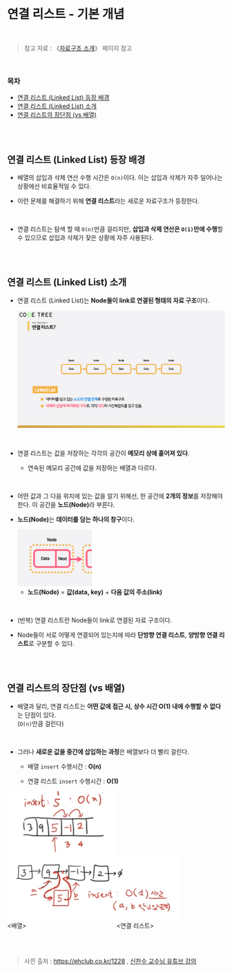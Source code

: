 # 연결 리스트 - 기본 개념

<br/>

> 참고 자료 : 《<a href="https://github.com/SangYoonLee1231/TIL/blob/main/DataStructure/data_structure_introduction.md">자료구조 소개</a>》 페이지 참고

<br/>

### 목차

- <a href="https://github.com/SangYoonLee1231/TIL/blob/main/DataStructure/linked_list_basic.md#%EC%97%B0%EA%B2%B0-%EB%A6%AC%EC%8A%A4%ED%8A%B8-linked-list-%EB%93%B1%EC%9E%A5-%EB%B0%B0%EA%B2%BD">연결 리스트 (Linked List) 등장 배경</a>
- <a href="https://github.com/SangYoonLee1231/TIL/blob/main/DataStructure/linked_list_basic.md#%EC%97%B0%EA%B2%B0-%EB%A6%AC%EC%8A%A4%ED%8A%B8-linked-list-%EC%86%8C%EA%B0%9C">연결 리스트 (Linked List) 소개</a>
- <a href="https://github.com/SangYoonLee1231/TIL/blob/main/DataStructure/linked_list_basic.md#%EC%97%B0%EA%B2%B0-%EB%A6%AC%EC%8A%A4%ED%8A%B8%EC%9D%98-%EC%9E%A5%EB%8B%A8%EC%A0%90-vs-%EB%B0%B0%EC%97%B4">연결 리스트의 장단점 (vs 배열)</a>

<br/><br/>

## 연결 리스트 (Linked List) 등장 배경

- 배열의 삽입과 삭제 연산 수행 시간은 <code>O(n)</code>이다. 이는 삽입과 삭제가 자주 일어나는 상황에선 비효율적일 수 있다.

- 이런 문제를 해결하기 위해 <strong>연결 리스트</strong>라는 새로운 자료구조가 등장한다.

<br/>

- 연결 리스트는 탐색 할 때 <code>O(n)</code>만큼 걸리지만, <strong>삽입과 삭제 연산은 <code>O(1)</code>만에 수행</strong>할 수 있으므로 삽입과 삭제가 잦은 상황에 자주 사용된다.

<br/><br/>

## 연결 리스트 (Linked List) 소개

- 연결 리스트 (Linked List)는 <strong>Node들이 link로 연결된 형태의 자료 구조</strong>이다.

  <img src="img/linked_list4.png" width="800">

<br/>

- 연결 리스트는 값을 저장하는 각각의 공간이 <strong>메모리 상에 흩어져 있다</strong>.

  - 연속된 메모리 공간에 값을 저장하는 배열과 다르다.

<br/>

- 어떤 값과 그 다음 위치에 있는 값을 알기 위해선, 한 공간에 <strong>2개의 정보</strong>를 저장해야 한다. 이 공간을 <strong>노드(Node)</strong>라 부른다.

- <strong>노드(Node)</strong>는 <strong>데이터를 담는 하나의 창구</strong>이다.

  <img src="img/linked_list5.png">

  - <strong>노드(Node)</strong> = <strong>값(data, key)</strong> + <strong>다음 값의 주소(link)</strong>

<br/>

- (반복) 연결 리스트란 Node들이 link로 연결된 자료 구조이다.

- Node들이 서로 어떻게 연결되어 있는지에 따라 <strong>단방향 연결 리스트</strong>, <strong>양방향 연결 리스트</strong>로 구분할 수 있다.

<br/><br/>

## 연결 리스트의 장단점 (vs 배열)

- 배열과 달리, 연결 리스트는 <strong>어떤 값에 접근 시, 상수 시간 O(1) 내에 수행할 수 없다</strong>는 단점이 있다.  
  (<code>O(n)</code>만큼 걸린다)

<br/>

- 그러나 <strong>새로운 값을 중간에 삽입하는 과정</strong>은 배열보다 더 빨리 걸린다.

  - 배열 <code>insert</code> 수행시간 : <strong>O(n)</strong>

  - 연결 리스트 <code>insert</code> 수행시간 : <strong>O(1)</strong>

<img src="img/linked_list2.png" width="250px"> <img src="img/linked_list3.png" width="400px">  
\<배열> &nbsp;&nbsp;&nbsp;&nbsp;&nbsp;&nbsp;&nbsp;&nbsp;&nbsp;&nbsp;&nbsp;&nbsp;&nbsp;&nbsp;&nbsp;&nbsp;&nbsp;&nbsp;&nbsp;&nbsp;&nbsp;&nbsp;&nbsp;&nbsp;&nbsp;&nbsp;&nbsp;&nbsp;&nbsp;&nbsp;&nbsp;&nbsp;&nbsp;&nbsp;&nbsp;&nbsp;&nbsp;&nbsp;&nbsp;&nbsp;&nbsp;&nbsp;&nbsp;&nbsp;&nbsp;&nbsp;&nbsp;&nbsp;&nbsp;&nbsp;&nbsp; \<연결 리스트>

<br/><br/>

> 사진 출처 : https://ehclub.co.kr/1228 , <a href="https://youtu.be/sMpsvA5O0xU">신찬수 교수님 유튜브 강의</a>
